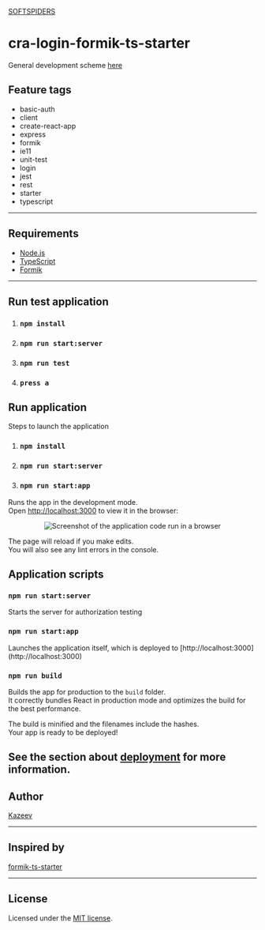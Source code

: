 [SOFTSPIDERS](https://github.com/softspiders/softspiders)

# cra-login-formik-ts-starter
General development scheme [here](https://raw.githubusercontent.com/Jepria/doc/master/jfront/images/jfront-plan.svg?sanitize=true)

## Feature tags
- basic-auth
- client
- create-react-app
- express
- formik
- ie11
- unit-test
- login
- jest
- rest
- starter
- typescript

---

## Requirements

- [Node.js](https://nodejs.org/en/download/package-manager/)
- [TypeScript](https://www.typescriptlang.org/)
- [Formik](https://github.com/jaredpalmer/formik/)

---


## Run test application 
1. ### `npm install`
2. ### `npm run start:server`
3. ### `npm run test`
4. ### `press a `

## Run application 
Steps to launch the application
1. ### `npm install`
2. ### `npm run start:server`
3. ### `npm run start:app`

Runs the app in the development mode.<br />
Open [http://localhost:3000](http://localhost:3000) to view it in the browser:

<p align="center">
   <div">
   <img alt="Screenshot of the application code run in a browser" src="images/Example.png" />
   </div>
</p>

The page will reload if you make edits.<br />
You will also see any lint errors in the console.

##  Application scripts

### `npm run start:server`
Starts the server for authorization testing

### `npm run start:app`
Launches the application itself, which is deployed to [http://localhost:3000] (http://localhost:3000)
### `npm run build`

Builds the app for production to the `build` folder.<br />
It correctly bundles React in production mode and optimizes the build for the best performance.

The build is minified and the filenames include the hashes.<br />
Your app is ready to be deployed!

See the section about [deployment](https://facebook.github.io/create-react-app/docs/deployment) for more information.
---
## Author
[Kazeev](https://github.com/Kazeev)

---
## Inspired by
[formik-ts-starter](https://github.com/softspiders/formik-ts-starter) 

---
## License
Licensed under the [MIT license](./LICENSE).

